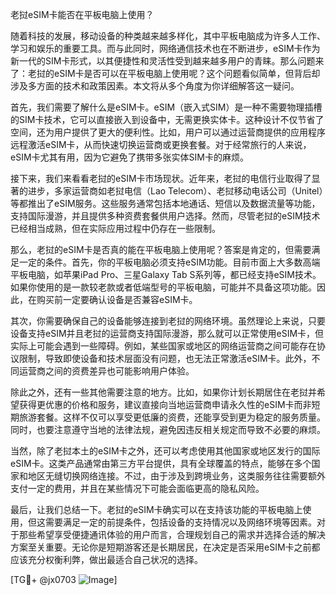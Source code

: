 老挝eSIM卡能否在平板电脑上使用？

随着科技的发展，移动设备的种类越来越多样化，其中平板电脑成为许多人工作、学习和娱乐的重要工具。而与此同时，网络通信技术也在不断进步，eSIM卡作为新一代的SIM卡形式，以其便捷性和灵活性受到越来越多用户的青睐。那么问题来了：老挝的eSIM卡是否可以在平板电脑上使用呢？这个问题看似简单，但背后却涉及多方面的技术和政策因素。本文将从多个角度为你详细解答这一疑问。

首先，我们需要了解什么是eSIM卡。eSIM（嵌入式SIM）是一种不需要物理插槽的SIM卡技术，它可以直接嵌入到设备中，无需更换实体卡。这种设计不仅节省了空间，还为用户提供了更大的便利性。比如，用户可以通过运营商提供的应用程序远程激活eSIM卡，从而快速切换运营商或更换套餐。对于经常旅行的人来说，eSIM卡尤其有用，因为它避免了携带多张实体SIM卡的麻烦。

接下来，我们来看看老挝的eSIM卡市场现状。近年来，老挝的电信行业取得了显著的进步，多家运营商如老挝电信（Lao Telecom）、老挝移动电话公司（Unitel）等都推出了eSIM服务。这些服务通常包括本地通话、短信以及数据流量等功能，支持国际漫游，并且提供多种资费套餐供用户选择。然而，尽管老挝的eSIM技术已经相当成熟，但在实际应用过程中仍存在一些限制。

那么，老挝的eSIM卡是否真的能在平板电脑上使用呢？答案是肯定的，但需要满足一定的条件。首先，你的平板电脑必须支持eSIM功能。目前市面上大多数高端平板电脑，如苹果iPad Pro、三星Galaxy Tab S系列等，都已经支持eSIM技术。如果你使用的是一款较老款或者低端型号的平板电脑，可能并不具备这项功能。因此，在购买前一定要确认设备是否兼容eSIM卡。

其次，你需要确保自己的设备能够连接到老挝的网络环境。虽然理论上来说，只要设备支持eSIM并且老挝的运营商支持国际漫游，那么就可以正常使用eSIM卡，但实际上可能会遇到一些障碍。例如，某些国家或地区的网络运营商之间可能存在协议限制，导致即使设备和技术层面没有问题，也无法正常激活eSIM卡。此外，不同运营商之间的资费差异也可能影响用户体验。

除此之外，还有一些其他需要注意的地方。比如，如果你计划长期居住在老挝并希望获得更优惠的价格和服务，建议直接向当地运营商申请永久性的eSIM卡而非短期旅游套餐。这样不仅可以享受更低廉的资费，还能享受到更为稳定的服务质量。同时，也要注意遵守当地的法律法规，避免因违反相关规定而导致不必要的麻烦。

当然，除了老挝本土的eSIM卡之外，还可以考虑使用其他国家或地区发行的国际eSIM卡。这类产品通常由第三方平台提供，具有全球覆盖的特点，能够在多个国家和地区无缝切换网络连接。不过，由于涉及到跨境业务，这类服务往往需要额外支付一定的费用，并且在某些情况下可能会面临更高的隐私风险。

最后，让我们总结一下。老挝的eSIM卡确实可以在支持该功能的平板电脑上使用，但这需要满足一定的前提条件，包括设备的支持情况以及网络环境等因素。对于那些希望享受便捷通讯体验的用户而言，合理规划自己的需求并选择合适的解决方案至关重要。无论你是短期游客还是长期居民，在决定是否采用eSIM卡之前都应该充分权衡利弊，做出最适合自己状况的选择。

[TG💪+ @jx0703 ![Image](https://github.com/user-attachments/assets/dbca1d08-cadb-493c-b0ec-ad6f7a83f270)]
